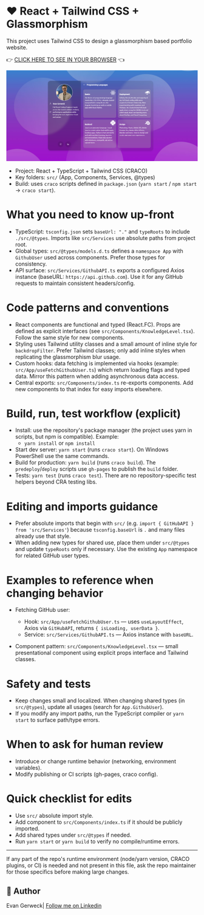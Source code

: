 # :heart: React + Tailwind CSS + Glassmorphism

This project uses Tailwind CSS to design a glassmorphism based portfolio website.

:point_right: [CLICK HERE TO SEE IN YOUR BROWSER](https://gerweckevan.github.io/my-react-portfolio/) :point_left:

<img src="./images/Website.png" alt="An image of the website" />

- Project: React + TypeScript + Tailwind CSS (CRACO)
- Key folders: `src/` (App, Components, Services, @types)
- Build: uses `craco` scripts defined in `package.json` (`yarn start` / `npm start` -> `craco start`).

# What you need to know up-front

- TypeScript: `tsconfig.json` sets `baseUrl: "."` and `typeRoots` to include `./src/@types`. Imports like `src/Services` use absolute paths from project root.
- Global types: `src/@types/models.d.ts` defines a `namespace App` with `GithubUser` used across components. Prefer those types for consistency.
- API surface: `src/Services/GithubAPI.ts` exports a configured Axios instance (baseURL: `https://api.github.com`). Use it for any GitHub requests to maintain consistent headers/config.

# Code patterns and conventions

- React components are functional and typed (React.FC). Props are defined as explicit interfaces (see `src/Components/KnowledgeLevel.tsx`). Follow the same style for new components.
- Styling uses Tailwind utility classes and a small amount of inline style for `backdropFilter`. Prefer Tailwind classes; only add inline styles when replicating the glassmorphism blur usage.
- Custom hooks: data fetching is implemented via hooks (example: `src/App/useFetchGithubUser.ts`) which return loading flags and typed data. Mirror this pattern when adding asynchronous data access.
- Central exports: `src/Components/index.ts` re-exports components. Add new components to that index for easy imports elsewhere.

# Build, run, test workflow (explicit)

- Install: use the repository's package manager (the project uses yarn in scripts, but npm is compatible). Example:
  - `yarn install` or `npm install`
- Start dev server: `yarn start` (runs `craco start`). On Windows PowerShell use the same commands.
- Build for production: `yarn build` (runs `craco build`). The `predeploy`/`deploy` scripts use `gh-pages` to publish the `build` folder.
- Tests: `yarn test` (runs `craco test`). There are no repository-specific test helpers beyond CRA testing libs.

# Editing and imports guidance

- Prefer absolute imports that begin with `src/` (e.g. `import { GitHubAPI } from 'src/Services'`) because `tsconfig.baseUrl` is `.` and many files already use that style.
- When adding new types for shared use, place them under `src/@types` and update `typeRoots` only if necessary. Use the existing `App` namespace for related GitHub user types.

# Examples to reference when changing behavior

- Fetching GitHub user:

  - Hook: `src/App/useFetchGithubUser.ts` — uses `useLayoutEffect`, Axios via `GitHubAPI`, returns `{ isLoading, userData }`.
  - Service: `src/Services/GithubAPI.ts` — Axios instance with `baseURL`.

- Component pattern: `src/Components/KnowledgeLevel.tsx` — small presentational component using explicit props interface and Tailwind classes.

# Safety and tests

- Keep changes small and localized. When changing shared types (in `src/@types`), update all usages (search for `App.GithubUser`).
- If you modify any import paths, run the TypeScript compiler or `yarn start` to surface path/type errors.

# When to ask for human review

- Introduce or change runtime behavior (networking, environment variables).
- Modify publishing or CI scripts (gh-pages, craco config).

# Quick checklist for edits

- Use `src/` absolute import style.
- Add component to `src/Components/index.ts` if it should be publicly imported.
- Add shared types under `src/@types` if needed.
- Run `yarn start` or `yarn build` to verify no compile/runtime errors.

---

If any part of the repo's runtime environment (node/yarn version, CRACO plugins, or CI) is needed and not present in this file, ask the repo maintainer for those specifics before making large changes.

## :man: Author

Evan Gerweck| [Follow me on Linkedin](https://www.linkedin.com/in/evan-gerweck-8b95b9199/)

